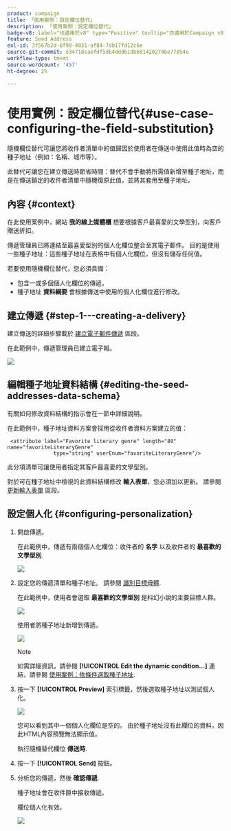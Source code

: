 ```yaml
---
product: campaign
title: 「使用案例：設定欄位替代」
description: 「使用案例：設定欄位替代」
badge-v8: label="也適用於v8" type="Positive" tooltip="亦適用於Campaign v8"
feature: Seed Address
exl-id: 3f567b2d-6f98-4831-af84-7db17fd12c6e
source-git-commit: e34718caefdf5db4ddd61db601420274be77054e
workflow-type: tm+mt
source-wordcount: '457'
ht-degree: 2%

---
```


# 使用實例：設定欄位替代{#use-case-configuring-the-field-substitution}



隨機欄位替代可讓您將收件者清單中的值歸因於使用者在傳送中使用此值時為空的種子地址（例如：名稱、城市等）。

此替代可讓您在建立傳送時節省時間：替代不會手動將所需值新增至種子地址，而是在傳送鎖定的收件者清單中隨機復原此值，並將其套用至種子地址。

## 內容 {#context}

在此使用案例中，網站 **我的線上媒體櫃** 想要根據客戶最喜愛的文學型別，向客戶贈送折扣。

傳遞管理員已將連結至最喜愛型別的個人化欄位整合至其電子郵件。 目的是使用一些種子地址：這些種子地址在表格中有個人化欄位，但沒有儲存任何值。

若要使用隨機欄位替代，您必須具備：

* 包含一或多個個人化欄位的傳遞，
* 種子地址 **資料綱要** 會根據傳送中使用的個人化欄位進行修改。

## 建立傳遞 {#step-1---creating-a-delivery}

建立傳送的詳細步驟載於 [建立電子郵件傳遞](creating-an-email-delivery.md) 區段。

在此範例中，傳遞管理員已建立電子報。

![](assets/dlv_seeds_usecase_24.png)

## 編輯種子地址資料結構 {#editing-the-seed-addresses-data-schema}

有關如何修改資料結構的指示會在一節中詳細說明。

在此範例中，種子地址資料方案會採用從收件者資料方案建立的值：

```
 <attribute label="Favorite literary genre" length="80" name="favoriteLiteraryGenre"
               type="string" userEnum="favoriteLiteraryGenre"/>
```

此分項清單可讓使用者指定其客戶最喜愛的文學型別。

對於可在種子地址中檢視的此資料結構修改 **輸入表單**，您必須加以更新。 請參閱 [更新輸入表單](use-case-selecting-seed-addresses-on-criteria.md#updating-the-input-form) 區段。

## 設定個人化 {#configuring-personalization}

1. 開啟傳遞。

   在此範例中，傳遞有兩個個人化欄位：收件者的 **名字** 以及收件者的 **最喜歡的文學型別**.

   ![](assets/dlv_seeds_usecase_25.png)

1. 設定您的傳遞清單和種子地址。 請參閱 [識別目標母體](steps-defining-the-target-population.md).

   在此範例中，使用者會選取 **最喜歡的文學型別** 是科幻小說的主要目標人群。

   ![](assets/dlv_seeds_usecase_26.png)

   使用者將種子地址新增到傳遞。

   ![](assets/dlv_seeds_usecase_27.png)

   >[!NOTE]
   >
   >如需詳細資訊，請參閱 **[!UICONTROL Edit the dynamic condition...]** 連結，請參閱 [使用案例：依條件選取種子地址](use-case-selecting-seed-addresses-on-criteria.md).

1. 按一下 **[!UICONTROL Preview]** 索引標籤，然後選取種子地址以測試個人化。

   ![](assets/dlv_seeds_usecase_28.png)

   您可以看到其中一個個人化欄位是空的。 由於種子地址沒有此欄位的資料，因此HTML內容預覽無法顯示值。

   執行隨機替代欄位 **傳送時**.

1. 按一下 **[!UICONTROL Send]** 按鈕。
1. 分析您的傳遞，然後 **確認傳遞**.

   種子地址會在收件匣中接收傳遞。

   欄位個人化有效。

   ![](assets/dlv_seeds_usecase_08.png)
